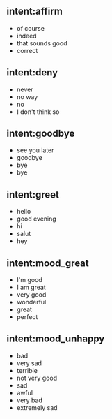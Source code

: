 ## intent:affirm
- of course
- indeed
- that sounds good
- correct

## intent:deny
- never
- no way
- no
- I don't think so

## intent:goodbye
- see you later
- goodbye
- bye
- bye

## intent:greet
- hello
- good evening
- hi
- salut
- hey

## intent:mood_great
- I'm good
- I am great
- very good
- wonderful
- great
- perfect

## intent:mood_unhappy
- bad
- very sad
- terrible
- not very good
- sad
- awful
- very bad
- extremely sad
